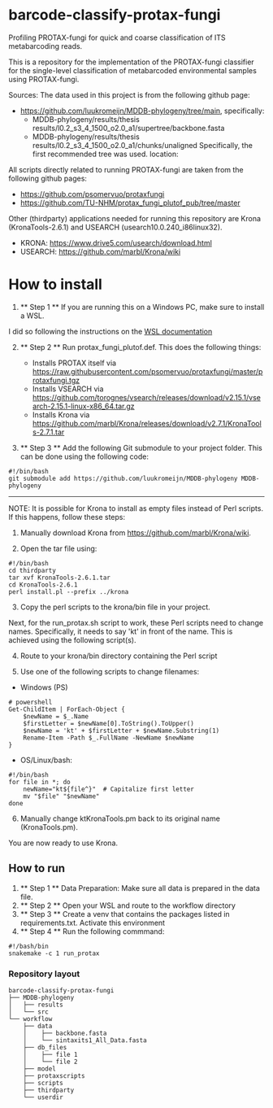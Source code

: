 # barcode-classify-protax-fungi
Profiling PROTAX-fungi for quick and coarse classification of ITS metabarcoding reads.

This is a repository for the implementation of the PROTAX-fungi classifier for the single-level classification of metabarcoded environmental samples using PROTAX-fungi.

Sources:
The data used in this project is from the following github page:
* https://github.com/luukromeijn/MDDB-phylogeny/tree/main, specifically:
  * MDDB-phylogeny/results/thesis results/l0.2_s3_4_1500_o2.0_a1/supertree/backbone.fasta
  * MDDB-phylogeny/results/thesis results/l0.2_s3_4_1500_o2.0_a1/chunks/unaligned
Specifically, the first recommended tree was used. location:

All scripts directly related to running PROTAX-fungi are taken from the following github pages:
* https://github.com/psomervuo/protaxfungi
* https://github.com/TU-NHM/protax_fungi_plutof_pub/tree/master

Other (thirdparty) applications needed for running this repository are Krona (KronaTools-2.6.1) and USEARCH (usearch10.0.240_i86linux32).
* KRONA:
https://www.drive5.com/usearch/download.html
* USEARCH:
https://github.com/marbl/Krona/wiki

# How to install

1. ** Step 1 **
If you are running this on a Windows PC, make sure to install a WSL.

I did so following the instructions on the [WSL documentation](https://learn.microsoft.com/en-us/windows/wsl/install)

2. ** Step 2 ** Run protax_fungi_plutof.def. This does the following things:
   * Installs PROTAX itself via https://raw.githubusercontent.com/psomervuo/protaxfungi/master/protaxfungi.tgz
   * Installs VSEARCH via https://github.com/torognes/vsearch/releases/download/v2.15.1/vsearch-2.15.1-linux-x86_64.tar.gz
   * Installs Krona via https://github.com/marbl/Krona/releases/download/v2.7.1/KronaTools-2.7.1.tar
   

3. ** Step 3 ** Add the following Git submodule to your project folder. This can be done using the following code:
```
#!/bin/bash
git submodule add https://github.com/luukromeijn/MDDB-phylogeny MDDB-phylogeny
```
---------------------------------------

NOTE: It is possible for Krona to install as empty files instead of Perl scripts.
If this happens, follow these steps:
1) Manually download Krona from https://github.com/marbl/Krona/wiki.

2) Open the tar file using:
```
#!/bin/bash
cd thirdparty
tar xvf KronaTools-2.6.1.tar
cd KronaTools-2.6.1
perl install.pl --prefix ../krona
```

3) Copy the perl scripts to the krona/bin file in your project. 
    
Next, for the run_protax.sh script to work, these Perl scripts need to change names.
Specifically, it needs to say 'kt' in front of the name. This is achieved using the following script(s).
    
4) Route to your krona/bin directory containing the Perl script
    
5) Use one of the following scripts to change filenames:
* Windows (PS)

```
# powershell
Get-ChildItem | ForEach-Object {
    $newName = $_.Name
    $firstLetter = $newName[0].ToString().ToUpper()
    $newName = 'kt' + $firstLetter + $newName.Substring(1)
    Rename-Item -Path $_.FullName -NewName $newName
}
```

* OS/Linux/bash:
```
#!/bin/bash
for file in *; do
    newName="kt${file^}"  # Capitalize first letter
    mv "$file" "$newName"
done
```

6) Manually change ktKronaTools.pm back to its original name (KronaTools.pm). 


You are now ready to use Krona. 


## How to run
1. ** Step 1 ** Data Preparation: Make sure all data is prepared in the data file. 
2. ** Step 2 ** Open your WSL and route to the workflow directory
3. ** Step 3 ** Create a venv that contains the packages listed in requirements.txt. Activate this environment
4. ** Step 4 ** Run the following commmand:
```
#!/bash/bin
snakemake -c 1 run_protax
```


### Repository layout

    barcode-classify-protax-fungi
    ├── MDDB-phylogeny
    │   ├── results
    │   └── src
    └── workflow
        ├── data
        │    ├── backbone.fasta
        │    └── sintaxits1_All_Data.fasta
        ├── db_files
        │    ├── file 1
        │    └── file 2
        ├── model
        ├── protaxscripts
        ├── scripts
        ├── thirdparty
        └── userdir
